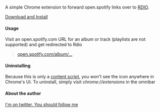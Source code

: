 A simple Chrome extension to forward open.spotify links over to [RDIO](http://rdio.com).

[Download and Install](http://x.elihorne.com/chrome/rdify)


#### Usage
Visit an open.spotify.com URL for an album or track (playlists are not supported) and get redirected to Rdio

> [open.spotify.com/album/...](open.spotify.com/album/3hVR63Y2ElBoxmzThy80nG)

#### Uninstalling
Because this is only a [content script](http://code.google.com/chrome/extensions/content_scripts.html), you won't see the icon anywhere in Chrome's UI. To uninstall, simply visit *chrome://extensions* in the omnibar

#### About the author
[I'm on twitter. You should follow me](http://twitter.com/elihorne)